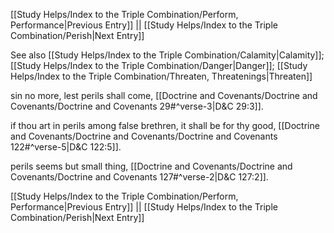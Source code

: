 [[Study Helps/Index to the Triple Combination/Perform, Performance|Previous Entry]]  ||  [[Study Helps/Index to the Triple Combination/Perish|Next Entry]]

 See also [[Study Helps/Index to the Triple Combination/Calamity|Calamity]]; [[Study Helps/Index to the Triple Combination/Danger|Danger]]; [[Study Helps/Index to the Triple Combination/Threaten, Threatenings|Threaten]]

 sin no more, lest perils shall come, [[Doctrine and Covenants/Doctrine and Covenants/Doctrine and Covenants 29#^verse-3|D&C 29:3]].

 if thou art in perils among false brethren, it shall be for thy good, [[Doctrine and Covenants/Doctrine and Covenants/Doctrine and Covenants 122#^verse-5|D&C 122:5]].

 perils seems but small thing, [[Doctrine and Covenants/Doctrine and Covenants/Doctrine and Covenants 127#^verse-2|D&C 127:2]].

[[Study Helps/Index to the Triple Combination/Perform, Performance|Previous Entry]]  ||  [[Study Helps/Index to the Triple Combination/Perish|Next Entry]]